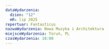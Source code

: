 ```yaml
---
dataWydarzenia:
  dzien: "12"
  mR: lip 2025
repertuar: Fantasticus
nazwaWydarzenia: Nowa Muzyka i Architektura
miejsceWydarzenia: Toruń, PL
czasWydarzenia: 18:00
---
```

